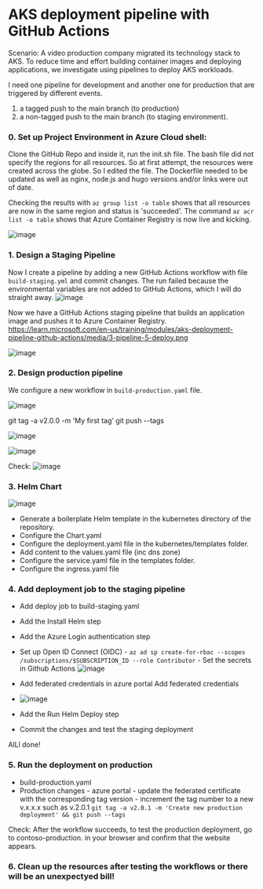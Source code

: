 # AKS deployment pipeline with GitHub Actions

Scenario:  A video production company migrated its technology stack to AKS. To reduce time and effort building container images and deploying applications, we investigate using pipelines to deploy AKS workloads.

I need one pipeline for development and another one for production that are triggered by different events. 

1) a tagged push to the main branch (to production) 
2) a non-tagged push to the main branch (to staging environment).

### 0. Set up Project Environment in Azure Cloud shell:
Clone the GitHub Repo and inside it, run the init.sh file. The bash file did not specify the regions for all resources. So at first attempt, the resources were created across the globe. So I edited the file. 
The Dockerfile needed to be updated as well as nginx, node.js and hugo versions and/or links were out of date.

Checking the results with `az group list -o table` shows that all resources are now in the same region and status is 'succeeded'. 
The command `az acr list -o table` shows that Azure Container Registry is now live and kicking.

![image](https://github.com/ZCHAnalytics/intelligent-apps-AKS-Functions-CosmosDB/assets/146954022/bfc2366a-1337-4006-b91f-5427316ac97e)


### 1. Design a Staging Pipeline
Now I create a pipeline by adding a new GitHub Actions workflow with file `build-staging.yml` and commit changes. The run failed because the environmental variables are not added to GitHub Actions, which I will do straight away.
![image](https://github.com/ZCHAnalytics/intelligent-apps-AKS-Functions-CosmosDB/assets/146954022/53325f9e-7923-4bea-91e2-43e0fa3afa38)

Now we have a GitHub Actions staging pipeline that builds an application image and pushes it to Azure Container Registry.
https://learn.microsoft.com/en-us/training/modules/aks-deployment-pipeline-github-actions/media/3-pipeline-5-deploy.png

![image](https://github.com/ZCHAnalytics/intelligent-apps-AKS-Functions-CosmosDB/assets/146954022/5e554141-a288-4f56-9e0a-b6536f22a537)

### 2. Design production pipeline 
We configure a new workflow in `build-production.yaml` file. 

![image](https://github.com/ZCHAnalytics/intelligent-apps-AKS-Functions-CosmosDB/assets/146954022/5a9e53f6-0feb-406b-b2dd-b0d6b8414c17)

git tag -a v2.0.0 -m 'My first tag'
git push --tags

![image](https://github.com/ZCHAnalytics/intelligent-apps-AKS-Functions-CosmosDB/assets/146954022/0955285f-b75c-450f-8892-bab23437d8ed)


![image](https://github.com/ZCHAnalytics/intelligent-apps-AKS-Functions-CosmosDB/assets/146954022/d9aaaf58-417f-460c-894e-9742c20faaaa)

Check:
![image](https://github.com/ZCHAnalytics/intelligent-apps-AKS-Functions-CosmosDB/assets/146954022/d69dc042-d5c0-4f06-819e-35b808c4d41a)


### 3. Helm Chart

![image](https://github.com/ZCHAnalytics/intelligent-apps-AKS-Functions-CosmosDB/assets/146954022/b8527401-388e-4e89-9eb3-7457f0bdbaf8)

- Generate a boilerplate Helm template in the kubernetes directory of the repository.
- Configure the Chart.yaml
- Configure the deployment.yaml file in the kubernetes/templates folder.
- Add content to the values.yaml file (inc dns zone)
- Configure the service.yaml file in the templates folder.
- Configure the ingress.yaml file 

### 4. Add deployment job to the staging pipeline
- Add deploy job to build-staging.yaml
- Add the Install Helm step
- Add the Azure Login authentication step
- Set up Open ID Connect (OIDC) - `az ad sp create-for-rbac --scopes /subscriptions/$SUBSCRIPTION_ID --role Contributor` - Set the secrets in Github Actions
  ![image](https://github.com/ZCHAnalytics/intelligent-apps-AKS-Functions-CosmosDB/assets/146954022/ef855654-7f89-4456-8492-55f7a57b3df8)

- Add federated credentials in azure portal Add federated credentials

- ![image](https://github.com/ZCHAnalytics/intelligent-apps-AKS-Functions-CosmosDB/assets/146954022/f551d016-0493-4690-9401-fcf8dbff76be)

- Add the Run Helm Deploy step
- Commit the changes and test the staging deployment

AlLl done!

### 5. Run the deployment on production
- build-production.yaml
- Production changes - azure portal - update the federated certificate with the corresponding tag version - increment the tag number to a new v.x.x.x such as v.2.0.1
`git tag -a v2.0.1 -m 'Create new production deployment' && git push --tags`

Check: After the workflow succeeds, to test the production deployment, go to contoso-production.<aks-dns-zone-name> in your browser and confirm that the website appears.


### 6. Clean up the resources after testing the workflows or there will be an unexpectyed bill!
